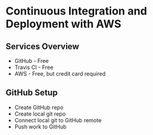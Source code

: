 # Continuous Integration and Deployment with AWS

## Services Overview

* GitHub - Free
* Travis CI - Free
* AWS - Free, but credit card required

## GitHub Setup

* Create GitHub repo
* Create local git repo
* Connect local git to GitHub remote
* Push work to GitHub
